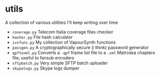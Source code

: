 # utils
A collection of various utilities I'll keep writing over time

 - `coverage.py` Telecom Italia coverage files checker
 - `hasher.py` File hash calculator
 - `ivsfunc.py` My collection of VapourSynth functions
 - `passgen.py` A cryptographically secure (i think) password generator
 - `qpftoxml.py` Converts a `.qpf` frame list file to a `.xml` Matroska chapters file; useful to fansub encoders
 - `sftpbatch.py` Very simple SFTP batch uploader
 - `skypelogs.py` Skype logs dumper
